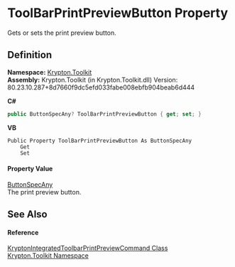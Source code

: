 # ToolBarPrintPreviewButton Property


Gets or sets the print preview button.



## Definition
**Namespace:** <a href="79d2eac2-21f4-54ff-7552-b20c33c30600.md">Krypton.Toolkit</a>  
**Assembly:** Krypton.Toolkit (in Krypton.Toolkit.dll) Version: 80.23.10.287+8d7660f9dc5efd033fabe008ebfb904beab6d444

**C#**
``` C#
public ButtonSpecAny? ToolBarPrintPreviewButton { get; set; }
```
**VB**
``` VB
Public Property ToolBarPrintPreviewButton As ButtonSpecAny
	Get
	Set
```



#### Property Value
<a href="3a778fe3-a06d-2943-d65e-0ad3106713b4.md">ButtonSpecAny</a>  
The print preview button.

## See Also


#### Reference
<a href="c92955bb-46ed-d6df-56a9-9e9f8870f807.md">KryptonIntegratedToolbarPrintPreviewCommand Class</a>  
<a href="79d2eac2-21f4-54ff-7552-b20c33c30600.md">Krypton.Toolkit Namespace</a>  
